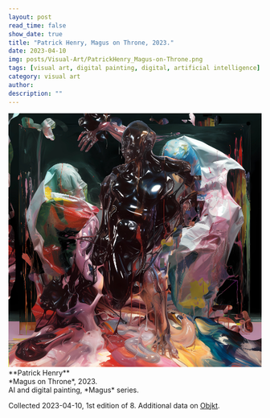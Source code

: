 ```yaml
---
layout: post
read_time: false
show_date: true
title: "Patrick Henry, Magus on Throne, 2023."
date: 2023-04-10
img: posts/Visual-Art/PatrickHenry_Magus-on-Throne.png
tags: [visual art, digital painting, digital, artificial intelligence]
category: visual art
author: 
description: ""
---
```


<img src='./assets/img/posts/Visual-Art/PatrickHenry_Magus-on-Throne.png'>

<br>
**Patrick Henry**
<br>*Magus on Throne*, 2023.
<br>AI and digital painting, *Magus* series.


 <div class="page-separator"></div>

Collected 2023-04-10, 1st edition of 8. Additional data on [Objkt](https://objkt.com/tokens/KT1Hcd9zTDT3uKujHemDBLojZnnX86fBw4c4/0).

